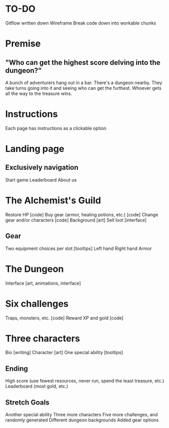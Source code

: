 # TO-DO
Gitflow written down
Wireframe
Break code down into workable chunks

# Premise
## "Who can get the highest score delving into the dungeon?"
A bunch of adventurers hang out in a bar. There's a dungeon nearby. They take turns going
into it and seeing who can get the furthest. Whoever gets all the way to the treasure wins.

# Instructions
Each page has instructions as a clickable option

# Landing page
## Exclusively navigation
Start game
Leaderboard
About us

# The Alchemist's Guild
Restore HP [code]
Buy gear (armor, healing potions, etc.) [code]
Change gear and/or characters [code]
Background [art]
Sell loot [interface]

## Gear
Two equipment choices per slot [tooltips]
Left hand
Right hand
Armor

# The Dungeon
Interface [art, animations, interface]

# Six challenges
Traps, monsters, etc. [code]
Reward XP and gold [code]

# Three characters
Bio [writing]
Character [art]
One special ability [tooltips]

## Ending
High score (use fewest resources, never run, spend the least treasure, etc.)
Leaderboard (most gold, etc.)

## Stretch Goals
Another special ability
Three more characters
Five more challenges, and randomly generated
Different dungeon backgrounds
Added gear options